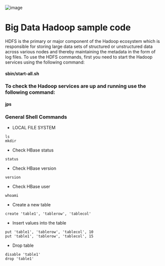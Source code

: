 ![image](https://user-images.githubusercontent.com/115451707/196919992-edcfea8b-e3f6-4f35-9398-43be66b5622d.png)
# Big Data Hadoop sample code

HDFS is the primary or major component of the Hadoop ecosystem which is responsible for storing large data sets of structured or unstructured data across various nodes and thereby maintaining the metadata in the form of log files. 
To use the HDFS commands, first you need to start the Hadoop services using the following command:

#### sbin/start-all.sh

### To check the Hadoop services are up and running use the following command:

#### jps


### General Shell Commands
 - LOCAL FILE SYSTEM
```
ls
mkdir
```
 - Check HBase status
 ```
 status
 ```
 - Check HBase version
 ```
 version
 ```
 - Check HBase user
 ```
 whoami
 ```
- Create a new table
```
create 'table1', 'tablerow', 'tablecol'
```
- Insert values into the table
```
put 'table1', 'tablerow', 'tablecol', 10
put 'table1', 'tablerow', 'tablecol', 15
```
- Drop table
```
disable 'table1'
drop 'table1'
```
